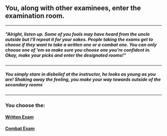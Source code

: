## You, along with other examinees, enter the examination room.
---
##### "Alright, listen up. Some of you fools may have heard from the uncle outside but I'll repeat it for your sakes. People taking the exams get to choose if they want to take a written one or a combat one. You can only choose one of 'em so make sure you choose one you're confident in. Okay, make your picks and enter the designated rooms!"
---
##### _You simply stare in disbelief at the instructor, he looks as young as you are! Shaking away the feeling, you make your way towards outside of the secondary rooms_
---
### You choose the:
#### [Written Exam](written.md)
#### [Combat Exam](combat.md)